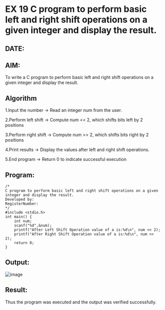 # EX 19 C program to perform basic left and right shift operations on a given integer and display the result.
## DATE:
## AIM:
To write a C program to perform basic left and right shift operations on a given integer and display the result.

## Algorithm
1.Input the number → Read an integer num from the user.

2.Perform left shift → Compute num << 2, which shifts bits left by 2 positions 

3.Perform right shift → Compute num >> 2, which shifts bits right by 2 positions

4.Print results → Display the values after left and right shift operations.

5.End program → Return 0 to indicate successful execution  

## Program:
```
/*
C program to perform basic left and right shift operations on a given integer and display the result.
Developed by: 
RegisterNumber:  
*/
#include <stdio.h>
int main() {
    int num;
    scanf("%d",&num);
    printf("After Left Shift Operation value of a is:%d\n", num << 2);
    printf("After Right Shift Operation value of a is:%d\n", num >> 2);
    return 0;
}

```

## Output:
![image](https://github.com/user-attachments/assets/11996ec6-3e7b-4a98-a097-78839644f212)



## Result:
Thus the program was executed and the output was verified successfully.
